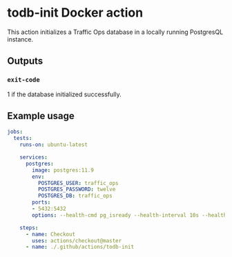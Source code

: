 <!--
  Licensed to the Apache Software Foundation (ASF) under one
  or more contributor license agreements.  See the NOTICE file
  distributed with this work for additional information
  regarding copyright ownership.  The ASF licenses this file
  to you under the Apache License, Version 2.0 (the
  "License"); you may not use this file except in compliance
  with the License.  You may obtain a copy of the License at

    http://www.apache.org/licenses/LICENSE-2.0

  Unless required by applicable law or agreed to in writing,
  software distributed under the License is distributed on an
  "AS IS" BASIS, WITHOUT WARRANTIES OR CONDITIONS OF ANY
  KIND, either express or implied.  See the License for the
  specific language governing permissions and limitations
  under the License.
-->

# todb-init Docker action
This action initializes a Traffic Ops database in a locally running PostgresQL
instance.

## Outputs

### `exit-code`
1 if the database initialized successfully.

## Example usage
```yaml
jobs:
  tests:
    runs-on: ubuntu-latest

    services:
      postgres:
        image: postgres:11.9
        env:
          POSTGRES_USER: traffic_ops
          POSTGRES_PASSWORD: twelve
          POSTGRES_DB: traffic_ops
        ports:
        - 5432:5432
        options: --health-cmd pg_isready --health-interval 10s --health-timeout 5s --health-retries 5

    steps:
      - name: Checkout
        uses: actions/checkout@master
      - name: ./.github/actions/todb-init
```
